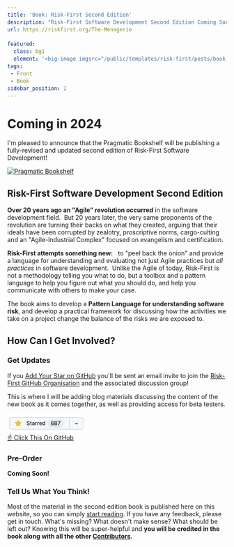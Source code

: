 ```yaml
---
title: 'Book: Risk-First Second Edition'
description: "Risk-First Software Development Second Edition Coming Soon!"
url: https://riskfirst.org/The-Menagerie

featured: 
  class: bg1
  element: '<big-image imgsrc="/public/templates/risk-first/posts/book-grey.png" />'
tags: 
 - Front
 - Book
sidebar_position: 2
---
```


# Coming in 2024

I'm pleased to announce that the Pragmatic Bookshelf will be publishing a fully-revised and updated second edition of Risk-First Software Development!

[![Pragmatic Bookshelf](https://media.pragprog.com/images/cms/logos/Bookshelf_4in.png)](https://pragprog.com)

## Risk-First Software Development Second Edition

**Over 20 years ago an "Agile" revolution occurred** in the software development field.  But 20 years later, the very same proponents of the revolution are turning their backs on what they created, arguing that their ideals have been corrupted by zealotry, proscriptive norms, cargo-culting and an "Agile-Industrial Complex" focused on evangelism and certification.

**Risk-First attempts something new:**   to "peel back the onion" and provide a language for understanding and evaluating not just Agile practices but *all practices* in software development.  Unlike the Agile of today, Risk-First is not a methodology telling you what to do, but a toolbox and a pattern language to help you figure out what you should do, and help you communicate with others to make your case.

The book aims to develop a **Pattern Language for understanding software risk**, and develop a practical framework for discussing how the activities we take on a project change the balance of the risks we are exposed to.

## How Can I Get Involved?

### Get Updates

<BoxOut title="Join The Risk-First GitHub Organisation" image="/img/github.png">

If you [Add Your Star on GitHub](https://github.com/risk-first/website) you'll be sent an email invite to join the [Risk-First GitHub Organisation](https://github.com/risk-first/website/discussions) and the associated discussion group!

This is where I will be adding blog materials discussing the content of the new book as it comes together, as well as providing access for beta testers.   

[![GitHub Star](/img/github_star.png) <br /> ☝️ Click This On GitHub ](https://github.com/risk-first/website)

</BoxOut>

### Pre-Order

**Coming Soon!**

### Tell Us What You Think!

Most of the material in the second edition book is published here on this website, so you can simply [start reading](overview/Start.md).  If you have any feedback, please get in touch.  What's missing?  What doesn't make sense?  What should be left out?  Knowing this will be super-helpful and **you will be credited in the book along with all the other [Contributors](misc/Contributors.md).**
